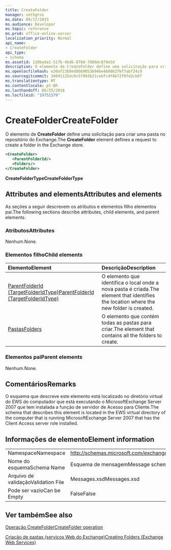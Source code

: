 ```yaml
---
title: CreateFolder
manager: sethgros
ms.date: 09/17/2015
ms.audience: Developer
ms.topic: reference
ms.prod: office-online-server
localization_priority: Normal
api_name:
- CreateFolder
api_type:
- schema
ms.assetid: 110bada1-517b-4bd6-870d-7086dc879e5d
description: O elemento de CreateFolder define uma solicitação para criar uma pasta no repositório do Exchange.
ms.openlocfilehash: e30af23b8ed8669053b94be460d62fbf7abf24c9
ms.sourcegitcommit: 34041125dc8c5f993b21cebfc4f8b72f0fd2cb6f
ms.translationtype: MT
ms.contentlocale: pt-BR
ms.lasthandoff: 06/25/2018
ms.locfileid: "19751579"
---
```

# <a name="createfolder"></a><span data-ttu-id="b9425-103">CreateFolder</span><span class="sxs-lookup"><span data-stu-id="b9425-103">CreateFolder</span></span>

<span data-ttu-id="b9425-104">O elemento de **CreateFolder** define uma solicitação para criar uma pasta no repositório do Exchange.</span><span class="sxs-lookup"><span data-stu-id="b9425-104">The **CreateFolder** element defines a request to create a folder in the Exchange store.</span></span> 
  
```xml
<CreateFolder>
   <ParentFolderId/>
   <Folders/>
</CreateFolder>
```

 <span data-ttu-id="b9425-105">**CreateFolderType**</span><span class="sxs-lookup"><span data-stu-id="b9425-105">**CreateFolderType**</span></span>
## <a name="attributes-and-elements"></a><span data-ttu-id="b9425-106">Attributes and elements</span><span class="sxs-lookup"><span data-stu-id="b9425-106">Attributes and elements</span></span>

<span data-ttu-id="b9425-107">As seções a seguir descrevem os atributos e elementos filho elementos pai.</span><span class="sxs-lookup"><span data-stu-id="b9425-107">The following sections describe attributes, child elements, and parent elements.</span></span>
  
### <a name="attributes"></a><span data-ttu-id="b9425-108">Atributos</span><span class="sxs-lookup"><span data-stu-id="b9425-108">Attributes</span></span>

<span data-ttu-id="b9425-109">Nenhum.</span><span class="sxs-lookup"><span data-stu-id="b9425-109">None.</span></span>
  
### <a name="child-elements"></a><span data-ttu-id="b9425-110">Elementos filho</span><span class="sxs-lookup"><span data-stu-id="b9425-110">Child elements</span></span>

|<span data-ttu-id="b9425-111">**Elemento**</span><span class="sxs-lookup"><span data-stu-id="b9425-111">**Element**</span></span>|<span data-ttu-id="b9425-112">**Descrição**</span><span class="sxs-lookup"><span data-stu-id="b9425-112">**Description**</span></span>|
|:-----|:-----|
|[<span data-ttu-id="b9425-113">ParentFolderId (TargetFolderIdType)</span><span class="sxs-lookup"><span data-stu-id="b9425-113">ParentFolderId (TargetFolderIdType)</span></span>](parentfolderid-targetfolderidtype.md) <br/> |<span data-ttu-id="b9425-114">O elemento que identifica o local onde a nova pasta é criada.</span><span class="sxs-lookup"><span data-stu-id="b9425-114">The element that identifies the location where the new folder is created.</span></span>  <br/> |
|[<span data-ttu-id="b9425-115">Pastas</span><span class="sxs-lookup"><span data-stu-id="b9425-115">Folders</span></span>](folders-ex15websvcsotherref.md) <br/> |<span data-ttu-id="b9425-116">O elemento que contém todas as pastas para criar.</span><span class="sxs-lookup"><span data-stu-id="b9425-116">The element that contains all the folders to create.</span></span>  <br/> |
   
### <a name="parent-elements"></a><span data-ttu-id="b9425-117">Elementos pai</span><span class="sxs-lookup"><span data-stu-id="b9425-117">Parent elements</span></span>

<span data-ttu-id="b9425-118">Nenhum.</span><span class="sxs-lookup"><span data-stu-id="b9425-118">None.</span></span>
  
## <a name="remarks"></a><span data-ttu-id="b9425-119">Comentários</span><span class="sxs-lookup"><span data-stu-id="b9425-119">Remarks</span></span>

<span data-ttu-id="b9425-120">O esquema que descreve este elemento está localizado no diretório virtual do EWS do computador que está executando o MicrosoftExchange Server 2007 que tem instalada a função de servidor de Acesso para Cliente.</span><span class="sxs-lookup"><span data-stu-id="b9425-120">The schema that describes this element is located in the EWS virtual directory of the computer that is running MicrosoftExchange Server 2007 that has the Client Access server role installed.</span></span>
  
## <a name="element-information"></a><span data-ttu-id="b9425-121">Informações de elemento</span><span class="sxs-lookup"><span data-stu-id="b9425-121">Element information</span></span>

|||
|:-----|:-----|
|<span data-ttu-id="b9425-122">Namespace</span><span class="sxs-lookup"><span data-stu-id="b9425-122">Namespace</span></span>  <br/> |http://schemas.microsoft.com/exchange/services/2006/messages  <br/> |
|<span data-ttu-id="b9425-123">Nome do esquema</span><span class="sxs-lookup"><span data-stu-id="b9425-123">Schema Name</span></span>  <br/> |<span data-ttu-id="b9425-124">Esquema de mensagem</span><span class="sxs-lookup"><span data-stu-id="b9425-124">Message schema</span></span>  <br/> |
|<span data-ttu-id="b9425-125">Arquivo de validação</span><span class="sxs-lookup"><span data-stu-id="b9425-125">Validation File</span></span>  <br/> |<span data-ttu-id="b9425-126">Messages.xsd</span><span class="sxs-lookup"><span data-stu-id="b9425-126">Messages.xsd</span></span>  <br/> |
|<span data-ttu-id="b9425-127">Pode ser vazio</span><span class="sxs-lookup"><span data-stu-id="b9425-127">Can be Empty</span></span>  <br/> |<span data-ttu-id="b9425-128">False</span><span class="sxs-lookup"><span data-stu-id="b9425-128">False</span></span>  <br/> |
   
## <a name="see-also"></a><span data-ttu-id="b9425-129">Ver também</span><span class="sxs-lookup"><span data-stu-id="b9425-129">See also</span></span>



[<span data-ttu-id="b9425-130">Operação CreateFolder</span><span class="sxs-lookup"><span data-stu-id="b9425-130">CreateFolder operation</span></span>](createfolder-operation.md)


[<span data-ttu-id="b9425-131">Criação de pastas (serviços Web do Exchange)</span><span class="sxs-lookup"><span data-stu-id="b9425-131">Creating Folders (Exchange Web Services)</span></span>](http://msdn.microsoft.com/library/3b15b0ec-8691-45ed-9a24-a91ff732d6cf%28Office.15%29.aspx)

